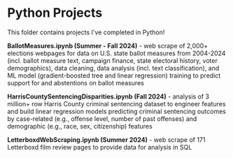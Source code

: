 # Python Projects

This folder contains projects I've completed in Python!

**BallotMeasures.ipynb (Summer - Fall 2024)** - web scrape of 2,000+ elections webpages for data on U.S. state ballot measures from 2004-2024 (incl. ballot measure text, campaign finance, state electoral history, voter demographics), data cleaning, data analysis (incl. text classification), and ML model (gradient-boosted tree and linear regression) training to predict support for and abstentions on ballot measures

**HarrisCountySentencingDisparities.ipynb (Fall 2024)** - analysis of 3 million+ row Harris County criminal sentencing dataset to engineer features and build linear regression models predicting criminal sentencing outcomes by case-related (e.g., offense level, number of past offenses) and demographic (e.g., race, sex, citizenship) features

**LetterboxdWebScraping.ipynb (Summer 2024)** - web scrape of 171 Letterboxd film review pages to provide data for analysis in SQL

